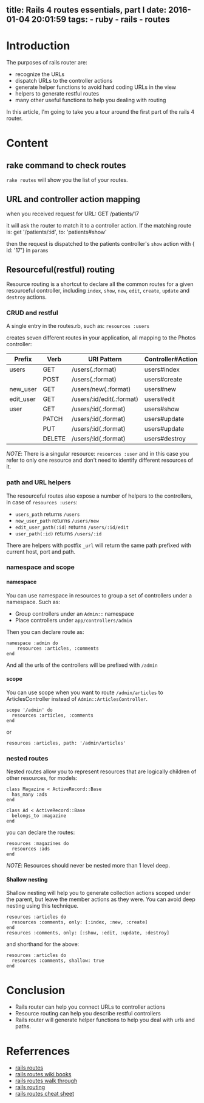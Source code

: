 title: Rails 4 routes essentials, part I
date: 2016-01-04 20:01:59
tags:
	- ruby
	- rails
	- routes
---

# Introduction #

The purposes of rails router are:

* recognize the URLs
* dispatch URLs to the controller actions
* generate helper functions to avoid hard coding URLs in the view
* helpers to generate restful routes
* many other useful functions to help you dealing with routing

In this article, I'm going to take you a tour around the first part of the rails 4 router.

# Content #

## rake command to check routes ##

`rake routes` will show you the list of your routes.

## URL and controller action mapping ##

when you received request for URL:
	GET /patients/17

it will ask the router to match it to a controller action. If the matching route is:
	get '/patients/:id', to: 'patients#show'

then the request is dispatched to the patients controller's `show` action with { id: '17'} in `params`

## Resourceful(restful) routing ##

Resource routing is a shortcut to declare all the common routes for a given resourceful controller, including `index`, `show`, `new`, `edit`, `create`, `update` and `destroy` actions.

### CRUD and restful ###

A single entry in the routes.rb, such as: `resources :users`

creates seven different routes in your application, all mapping to the Photos controller:

|Prefix|Verb|URI Pattern|Controller#Action|
|------|----|-----------|------------------|
|users    |GET     |/users(.:format)          |users#index|
|         |POST    |/users(.:format)          |users#create|
| new_user| GET    |/users/new(.:format)      |users#new|
|edit_user| GET    |/users/:id/edit(.:format) |users#edit|
|     user| GET    |/users/:id(.:format)      |users#show|
|         | PATCH  |/users/:id(.:format)      |users#update|
|         | PUT    |/users/:id(.:format)      |users#update|
|         | DELETE |/users/:id(.:format)      |users#destroy|

_NOTE_: There is a singular resource: `resources :user` and in this case you refer to only one resource and don't need to identify different resources of it.

### path and URL helpers ###

The resourceful routes also expose a number of helpers to the controllers, in case of `resources :users`:

* `users_path` returns `/users`
* `new_user_path` returns `/users/new`
* `edit_user_path(:id)` returns `/users/:id/edit`
* `user_path(:id)` returns `/users/:id`

There are helpers with postfix `_url` will return the same path prefixed with current host, port and path.

### namespace and scope ###

#### namespace ###

You can use namespace in resources to group a set of controllers under a namespace. Such as:

* Group controllers under an `Admin::` namespace
* Place controllers under `app/controllers/admin`

Then you can declare route as:

```
namespace :admin do
	resources :articles, :comments
end
```

And all the urls of the controllers will be prefixed with `/admin`

#### scope ####

You can use scope when you want to route `/admin/articles` to ArticlesController instead of `Admin::ArticlesController`.

```
scope '/admin' do
  resources :articles, :comments
end
```

or

```
resources :articles, path: '/admin/articles'
```

### nested routes ###

Nested routes allow you to represent resources that are logically children of other resources, for models:

```
class Magazine < ActiveRecord::Base
  has_many :ads
end
 
class Ad < ActiveRecord::Base
  belongs_to :magazine
end
```

you can declare the routes:

```
resources :magazines do
  resources :ads
end
```

_NOTE_: Resources should never be nested more than 1 level deep.


#### Shallow nesting

Shallow nesting will help you to generate collection actions scoped under the parent, but leave the member actions as they were. You can avoid deep nesting using this technique.

```
resources :articles do
  resources :comments, only: [:index, :new, :create]
end
resources :comments, only: [:show, :edit, :update, :destroy]
```

and shorthand for the above:

```
resources :articles do
  resources :comments, shallow: true
end
```

# Conclusion #

* Rails router can help you connect URLs to controller actions
* Resource routing can help you describe restful controllers
* Rails router will generate helper functions to help you deal with urls and paths.

# Referrences #

* [rails routes](http://guides.rubyonrails.org/routing.html)
* [rails routes wiki books](https://en.wikibooks.org/wiki/Ruby_on_Rails/Routing)
* [rails routes walk through](http://railscasts.com/episodes/231-routing-walkthrough)
* [rails routing](http://www.theodinproject.com/ruby-on-rails/routing)
* [rails routes cheat sheet](http://ricostacruz.com/cheatsheets/rails-routes.html)
